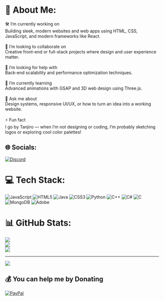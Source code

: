 # 💫 About Me:
🛠️ I’m currently working on<br>Building sleek, modern websites and web apps using HTML, CSS, JavaScript, and modern frameworks like React.<br><br>🤝 I’m looking to collaborate on<br>Creative front-end or full-stack projects where design and user experience matter.<br><br>🙌 I’m looking for help with<br>Back-end scalability and performance optimization techniques.<br><br>🌱 I’m currently learning<br>Advanced animations with GSAP and 3D web design using Three.js.<br><br>💬 Ask me about<br>Design systems, responsive UI/UX, or how to turn an idea into a working website.<br><br>⚡ Fun fact<br>I go by Tanjiro — when I’m not designing or coding, I’m probably sketching logos or exploring cool color palettes!


## 🌐 Socials:
[![Discord](https://img.shields.io/badge/Discord-%237289DA.svg?logo=discord&logoColor=white)](https://discord.gg/aq0_) 

# 💻 Tech Stack:
![JavaScript](https://img.shields.io/badge/javascript-%23323330.svg?style=flat&logo=javascript&logoColor=%23F7DF1E) ![HTML5](https://img.shields.io/badge/html5-%23E34F26.svg?style=flat&logo=html5&logoColor=white) ![Java](https://img.shields.io/badge/java-%23ED8B00.svg?style=flat&logo=openjdk&logoColor=white) ![CSS3](https://img.shields.io/badge/css3-%231572B6.svg?style=flat&logo=css3&logoColor=white) ![Python](https://img.shields.io/badge/python-3670A0?style=flat&logo=python&logoColor=ffdd54) ![C++](https://img.shields.io/badge/c++-%2300599C.svg?style=flat&logo=c%2B%2B&logoColor=white) ![C#](https://img.shields.io/badge/c%23-%23239120.svg?style=flat&logo=csharp&logoColor=white) ![C](https://img.shields.io/badge/c-%2300599C.svg?style=flat&logo=c&logoColor=white) ![MongoDB](https://img.shields.io/badge/MongoDB-%234ea94b.svg?style=flat&logo=mongodb&logoColor=white) ![Adobe](https://img.shields.io/badge/adobe-%23FF0000.svg?style=flat&logo=adobe&logoColor=white)
# 📊 GitHub Stats:
![](https://github-readme-stats.vercel.app/api?username=a0ev&theme=dark&hide_border=false&include_all_commits=false&count_private=false)<br/>
![](https://nirzak-streak-stats.vercel.app/?user=a0ev&theme=dark&hide_border=false)<br/>
![](https://github-readme-stats.vercel.app/api/top-langs/?username=a0ev&theme=dark&hide_border=false&include_all_commits=false&count_private=false&layout=compact)

---
[![](https://visitcount.itsvg.in/api?id=a0ev&icon=0&color=0)](https://visitcount.itsvg.in)

  ## 💰 You can help me by Donating
  [![PayPal](https://img.shields.io/badge/PayPal-00457C?style=for-the-badge&logo=paypal&logoColor=white)](https://paypal.me/paypal.me/Zakaria547) 

  
<!-- Proudly created with GPRM ( https://gprm.itsvg.in ) -->
